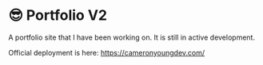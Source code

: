 # 😎 Portfolio V2

A portfolio site that I have been working on. It is still in active development.

Official deployment is here: https://cameronyoungdev.com/

